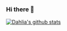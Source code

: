 ### Hi there 👋

<!--
**DAHLIACHOI/DAHLIACHOI** is a ✨ _special_ ✨ repository because its `README.md` (this file) appears on your GitHub profile.

Here are some ideas to get you started:

- 🔭 I’m currently working on ...
- 🌱 I’m currently learning ...
- 👯 I’m looking to collaborate on ...
- 🤔 I’m looking for help with ...
- 💬 Ask me about ...
- 📫 How to reach me: ...
- 😄 Pronouns: ...
- ⚡ Fun fact: ...
-->

 [![Dahlia's github stats](https://github-readme-stats.vercel.app/api?username=username)](https://github.com/anuraghazra/github-readme-stats)
